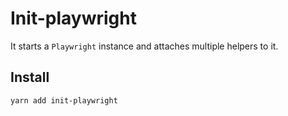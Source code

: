# Init-playwright

It starts a `Playwright` instance and attaches multiple helpers to it.

## Install

`yarn add init-playwright`
